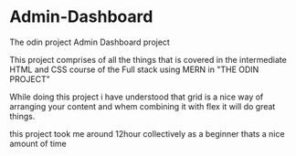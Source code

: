 # Admin-Dashboard
The odin project Admin Dashboard project

This project comprises of all the things that is covered in the intermediate HTML and CSS course of the Full stack using MERN in "THE ODIN PROJECT"

While doing this project i have understood that grid is a nice way of arranging your content and whem combining it with flex it will do great things. 

this project took me around 12hour collectively as a beginner thats a nice amount of time 
